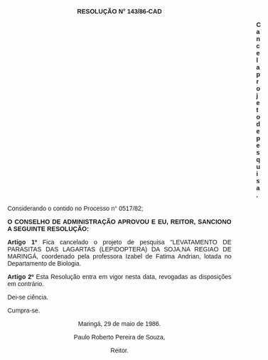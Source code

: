 <BODY LINK="#0000ff" VLINK="#800080">

<B><FONT FACE="Arial"><P ALIGN="CENTER">RESOLU&Ccedil;&Atilde;O N° 143/86-CAD</P><DIR>
<DIR>
<DIR>
<DIR>
<DIR>
<DIR>
<DIR>
<DIR>
<DIR>
<DIR>
<DIR>
<DIR>
<DIR>
<DIR>

<P ALIGN="JUSTIFY">Cancela projeto de pesquisa.</P></DIR>
</DIR>
</DIR>
</DIR>
</DIR>
</DIR>
</DIR>
</DIR>
</DIR>
</DIR>
</DIR>
</DIR>
</DIR>
</DIR>

</B><P ALIGN="JUSTIFY">Considerando o contido no Processo n° 0517/82;</P>
<B><P ALIGN="JUSTIFY">O CONSELHO DE ADMINISTRA&Ccedil;&Atilde;O APROVOU E EU, REITOR, SANCIONO A SEGUINTE RESOLU&Ccedil;&Atilde;O:</P>
<P ALIGN="JUSTIFY">Artigo 1º</B> Fica cancelado o projeto de pesquisa "LEVATAMENTO DE PARASITAS DAS LAGARTAS (LEPIDOPTERA) DA SOJA,NA REGIAO DE MARING&Aacute;, coordenado pela professora Izabel de Fatima Andrian, lotada no Departamento de Biologia.</P>
<B><P ALIGN="JUSTIFY">Artigo 2º</B> Esta Resolu&ccedil;&atilde;o entra em vigor nesta data, revogadas as disposi&ccedil;&otilde;es em contr&aacute;rio.</P>
<P ALIGN="JUSTIFY">Dei-se ci&ecirc;ncia.</P>
<P ALIGN="JUSTIFY">Cumpra-se.</P>
<P ALIGN="CENTER">Maring&aacute;, 29 de maio de 1986.</P>
<P ALIGN="CENTER">Paulo Roberto Pereira de Souza,</P>
<P ALIGN="CENTER">Reitor.</P></FONT></BODY>
